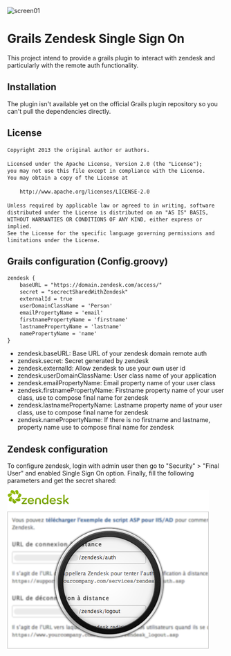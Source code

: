 ![screen01](https://github.com/bertrandPages/Grails-Zendesk-SSO/raw/master/web-app/images/logo/logo.png)

# Grails Zendesk Single Sign On
This project intend to provide a grails plugin to interact with zendesk and particularly with the remote auth functionality.


## Installation
The plugin isn't available yet on the official Grails plugin repository so you can't pull the dependencies directly.

## License

    Copyright 2013 the original author or authors.

    Licensed under the Apache License, Version 2.0 (the "License");
    you may not use this file except in compliance with the License.
    You may obtain a copy of the License at

        http://www.apache.org/licenses/LICENSE-2.0

    Unless required by applicable law or agreed to in writing, software
    distributed under the License is distributed on an "AS IS" BASIS,
    WITHOUT WARRANTIES OR CONDITIONS OF ANY KIND, either express or implied.
    See the License for the specific language governing permissions and
    limitations under the License.

## Grails configuration (Config.groovy)

    zendesk {
        baseURL = "https://domain.zendesk.com/access/"
        secret = "secrectSharedWithZendesk"
        externalId = true
        userDomainClassName = 'Person'
        emailPropertyName = 'email'
        firstnamePropertyName = 'firstname'
        lastnamePropertyName = 'lastname'
        namePropertyName = 'name'
    }

* zendesk.baseURL: Base URL of your zendesk domain remote auth
* zendesk.secret: Secret generated by zendesk
* zendesk.externalId: Allow zendesk to use your own user id
* zendesk.userDomainClassName: User class name of your application
* zendesk.emailPropertyName: Email property name of your user class
* zendesk.firstnamePropertyName: Firstname property name of your user class, use to compose final name for zendesk
* zendesk.lastnamePropertyName: Lastname property name of your user class, use to compose final name for zendesk
* zendesk.namePropertyName: If there is no firstname and lastname, property name use to compose final name for zendesk

## Zendesk configuration

To configure zendesk, login with admin user then go to "Security" > "Final User" and enabled Single Sign On option.
Finally, fill the following parameters and get the secret shared:

![screen01](https://github.com/bertrandPages/Grails-Zendesk-SSO/raw/master/web-app/images/configuration/zendesk-parameters.png)

